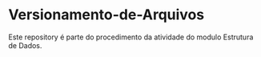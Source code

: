 # Versionamento-de-Arquivos
Este repository é parte do procedimento da atividade do modulo Estrutura de Dados.

